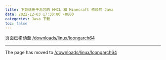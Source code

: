 ```yaml
---
title: 下载适用于龙芯的 HMCL 和 Minecraft 依赖的 Java
date: 2022-12-03 17:30:00 +0800
categories: Java 下载
toc: false
---
```


页面已移动至 [/downloads/linux/loongarch64](/downloads/linux/loongarch64.html)

---

The page has moved to [/downloads/linux/loongarch64](/downloads/linux/loongarch64.html)

<script>
    setTimeout(function() {
        window.location.href = "{{ '/downloads/linux/loongarch64.html' | relative_url  }}";
    }, 5000); // 等待 5 秒.
</script>
